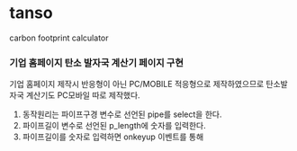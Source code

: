 # tanso
carbon footprint calculator
<h3>기업 홈페이지 탄소 발자국 계산기 페이지 구현</h3>

기업 홈페이지 제작시 반응형이 아닌 PC/MOBILE 적응형으로 제작하였으므로 탄소발자국 계산기도 PC모바일 따로 제작했다.

1. 동작원리는 파이프구경 변수로 선언된 pipe를 select을 한다.
2. 파이프길이 변수로 선언된 p_length에 숫자를 입력한다.
3. 파이프길이를 숫자로 입력하면 onkeyup 이벤트를 통해 
